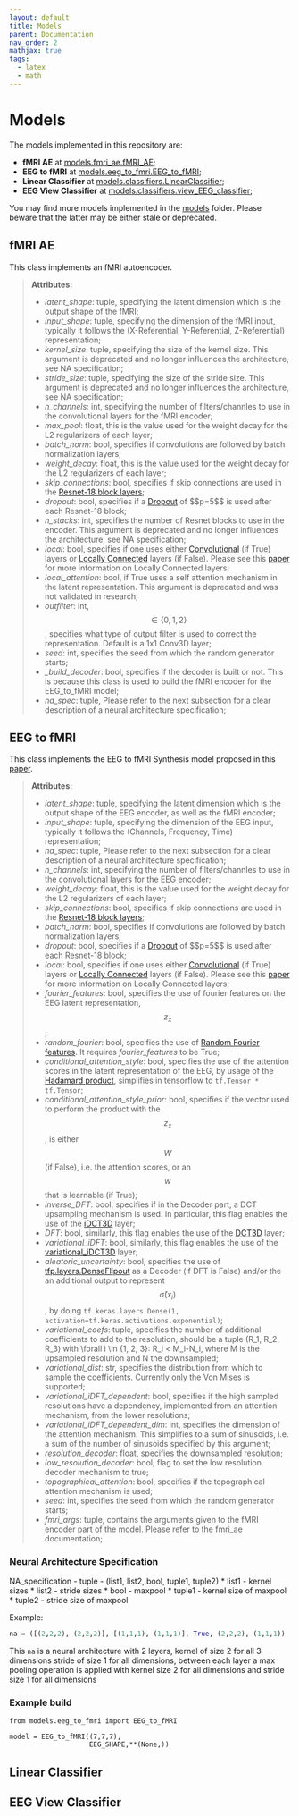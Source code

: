 ```yaml
---
layout: default
title: Models
parent: Documentation
nav_order: 2
mathjax: true
tags: 
  - latex
  - math
---
```


# Models

The models implemented in this repository are:

- **fMRI AE** at [models.fmri_ae.fMRI_AE](https://github.com/DCalhas/eeg_to_fmri/blob/5af97ee5d4891ecea11a93268f9121fa4963d4b4/src/models/fmri_ae.py#L43);
- **EEG to fMRI** at [models.eeg_to_fmri.EEG_to_fMRI](https://github.com/DCalhas/eeg_to_fmri/blob/ddaa57fe0225d298b45bd09ab77c71add0e168ed/src/models/eeg_to_fmri.py#L78);
- **Linear Classifier** at [models.classifiers.LinearClassifier](https://github.com/DCalhas/eeg_to_fmri/blob/ddaa57fe0225d298b45bd09ab77c71add0e168ed/src/models/classifiers.py#L5);
- **EEG View Classifier** at [models.classifiers.view_EEG_classifier](https://github.com/DCalhas/eeg_to_fmri/blob/ddaa57fe0225d298b45bd09ab77c71add0e168ed/src/models/classifiers.py#L27);

You may find more models implemented in the [models](https://github.com/DCalhas/eeg_to_fmri/tree/master/src/models) folder. Please beware that the latter may be either stale or deprecated.

	
## fMRI AE

This class implements an fMRI autoencoder.

> **Attributes:**
>
>	- *latent_shape*: tuple, specifying the latent dimension which is the output shape of the fMRI;
>	- *input_shape*: tuple, specifying the dimension of the fMRI input, typically it follows the (X-Referential, Y-Referential, Z-Referential) representation;
>	- *kernel_size*: tuple, specifying the size of the kernel size. This argument is deprecated and no longer influences the architecture, see NA specification;
>	- *stride_size*: tuple, specifying the size of the stride size. This argument is deprecated and no longer influences the architecture, see NA specification;
>	- *n_channels*: int, specifying the number of filters/channles to use in the convolutional layers for the fMRI encoder;
>	- *max_pool*: float, this is the value used for the weight decay for the L2 regularizers of each layer;
> 	- *batch_norm*: bool, specifies if convolutions are followed by batch normalization layers;
>	- *weight_decay*: float, this is the value used for the weight decay for the L2 regularizers of each layer;
> 	- *skip_connections*: bool, specifies if skip connections are used in the [Resnet-18 block layers](https://github.com/DCalhas/eeg_to_fmri/blob/feeef2cb2f0c1c38587df225962b72b4c67f8932/src/layers/resnet_block.py#L21);
>	- *dropout*: bool, specifies if a [Dropout](https://en.wikipedia.org/wiki/Dilution_(neural_networks)) of $$p=5$$ is used after each Resnet-18 block;
>	- *n_stacks*: int, specifies the number of Resnet blocks to use in the encoder. This argument is deprecated and no longer influences the architecture, see NA specification;
>	- *local*: bool, specifies if one uses either [Convolutional](https://www.tensorflow.org/api_docs/python/tf/keras/layers/Conv3D) (if True) layers or [Locally Connected](https://github.com/DCalhas/eeg_to_fmri/blob/feeef2cb2f0c1c38587df225962b72b4c67f8932/src/layers/locally_connected.py#L11) layers (if False). Please see this [paper](https://proceedings.neurips.cc/paper/2020/file/5c528e25e1fdeaf9d8160dc24dbf4d60-Paper.pdf) for more information on Locally Connected layers;
>	- *local_attention*: bool, if True uses a self attention mechanism in the latent representation. This argument is deprecated and was not validated in research;
>	- *outfilter*: int, $$\in \{0,1,2\}$$, specifies what type of output filter is used to correct the representation. Default is a 1x1 Conv3D layer;
>	- *seed*: int, specifies the seed from which the random generator starts;
>	- *_build_decoder*: bool, specifies if the decoder is built or not. This is because this class is used to build the fMRI encoder for the EEG_to_fMRI model;
>	- *na_spec*: tuple, Please refer to the next subsection for a clear description of a neural architecture specification;
	
## EEG to fMRI

This class implements the EEG to fMRI Synthesis model proposed in this [paper](https://arxiv.org/abs/2203.03481). 

> **Attributes:**
>
> 	- *latent_shape*: tuple, specifying the latent dimension which is the output shape of the EEG encoder, as well as the fMRI encoder;
>	- *input_shape*: tuple, specifying the dimension of the EEG input, typically it follows the (Channels, Frequency, Time) representation;
>	- *na_spec*: tuple, Please refer to the next subsection for a clear description of a neural architecture specification;
>	- *n_channels*: int, specifying the number of filters/channles to use in the convolutional layers for the EEG encoder;
>	- *weight_decay*: float, this is the value used for the weight decay for the L2 regularizers of each layer;
> 	- *skip_connections*: bool, specifies if skip connections are used in the [Resnet-18 block layers](https://github.com/DCalhas/eeg_to_fmri/blob/feeef2cb2f0c1c38587df225962b72b4c67f8932/src/layers/resnet_block.py#L21);
> 	- *batch_norm*: bool, specifies if convolutions are followed by batch normalization layers;
>	- *dropout*: bool, specifies if a [Dropout](https://en.wikipedia.org/wiki/Dilution_(neural_networks)) of $$p=5$$ is used after each Resnet-18 block;
>	- *local*: bool, specifies if one uses either [Convolutional](https://www.tensorflow.org/api_docs/python/tf/keras/layers/Conv3D) (if True) layers or [Locally Connected](https://github.com/DCalhas/eeg_to_fmri/blob/feeef2cb2f0c1c38587df225962b72b4c67f8932/src/layers/locally_connected.py#L11) layers (if False). Please see this [paper](https://proceedings.neurips.cc/paper/2020/file/5c528e25e1fdeaf9d8160dc24dbf4d60-Paper.pdf) for more information on Locally Connected layers;
>	- *fourier_features*: bool, specifies the use of fourier features on the EEG latent representation, $$z_x$$;
>	- *random_fourier*: bool, specifies the use of [Random Fourier features](https://github.com/DCalhas/eeg_to_fmri/blob/feeef2cb2f0c1c38587df225962b72b4c67f8932/src/layers/fourier_features.py#L35). It requires *fourier_features* to be True;
> 	- *conditional_attention_style*: bool, specifies the use of the attention scores in the latent representation of the EEG, by usage of the [Hadamard product](https://en.wikipedia.org/wiki/Hadamard_product_(matrices)), simplifies in tensorflow to ```tf.Tensor * tf.Tensor```;
> 	- *conditional_attention_style_prior*: bool, specifies if the vector used to perform the product with the $$z_x$$, is either $$W$$ (if False), i.e. the attention scores, or an $$w$$ that is learnable (if True);
>	- *inverse_DFT*: bool, specifies if in the Decoder part, a DCT upsampling mechanism is used. In particular, this flag enables the use of the [iDCT3D](https://github.com/DCalhas/eeg_to_fmri/blob/feeef2cb2f0c1c38587df225962b72b4c67f8932/src/layers/fft.py#L263) layer;
>	- *DFT*: bool, similarly, this flag enables the use of the [DCT3D](https://github.com/DCalhas/eeg_to_fmri/blob/feeef2cb2f0c1c38587df225962b72b4c67f8932/src/layers/fft.py#L27) layer;
> 	- *variational_iDFT*: bool, similarly, this flag enables the use of the [variational_iDCT3D](https://github.com/DCalhas/eeg_to_fmri/blob/feeef2cb2f0c1c38587df225962b72b4c67f8932/src/layers/fft.py#L323) layer;
>	- *aleatoric_uncertainty*: bool, specifies the use of [tfp.layers.DenseFlipout](https://www.tensorflow.org/probability/api_docs/python/tfp/layers/DenseFlipout) as a Decoder (if DFT is False) and/or the an additional output to represent $$\hat{\sigma}(x_i)$$, by doing ```tf.keras.layers.Dense(1, activation=tf.keras.activations.exponential)```;
>	- *variational_coefs*: tuple, specifies the number of additional coefficients to add to the resolution, should be a tuple (R_1, R_2, R_3) with \forall i \in \{1, 2, 3\}: R_i < M_i-N_i, where M is the upsampled resolution and N the downsampled;
>	- *variational_dist*: str, specifies the distribution from which to sample the coefficients. Currently only the Von Mises is supported;
>	- *variational_iDFT_dependent*: bool, specifies if the high sampled resolutions have a dependency, implemented from an attention mechanism, from the lower resolutions;
>	- *variational_iDFT_dependent_dim*: int, specifies the dimension of the attention mechanism. This simplifies to a sum of sinusoids, i.e. a sum of the number of sinusoids specified by this argument;
>	- *resolution_decoder*: float, specifies the downsampled resolution;
>	- *low_resolution_decoder*: bool, flag to set the low resolution decoder mechanism to true;
>	- *topographical_attention*: bool, specifies if the topographical attention mechanism is used;
>	- *seed*: int, specifies the seed from which the random generator starts;
>	- *fmri_args*: tuple, contains the arguments given to the fMRI encoder part of the model. Please refer to the fmri_ae documentation;	

### Neural Architecture Specification

NA_specification - tuple - (list1, list2, bool, tuple1, tuple2)
                                    * list1 - kernel sizes
                                    * list2 - stride sizes
                                    * bool - maxpool
                                    * tuple1 - kernel size of maxpool
                                    * tuple2 - stride size of maxpool

Example:

```python
na = ([(2,2,2), (2,2,2)], [(1,1,1), (1,1,1)], True, (2,2,2), (1,1,1))
```

This ```na``` is a neural architecture with 2 layers, kernel of size 2 for all 3 dimensions stride of size 1 for all dimensions, between each layer a max pooling operation is applied with kernel size 2 for all dimensions and stride size 1 for all dimensions


### Example build

```
from models.eeg_to_fmri import EEG_to_fMRI

model = EEG_to_fMRI((7,7,7),
					EEG_SHAPE,**(None,))

```

## Linear Classifier


## EEG View Classifier

